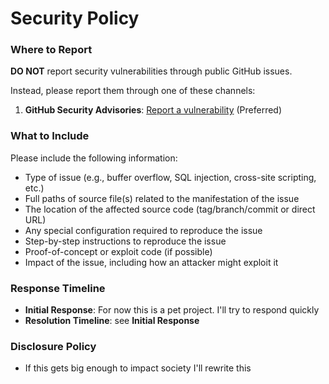 # Security Policy

### Where to Report

**DO NOT** report security vulnerabilities through public GitHub issues.

Instead, please report them through one of these channels:

1. **GitHub Security Advisories**: [Report a vulnerability](https://github.com/CyberdineDevelopment/developer-kit/security/advisories/new) (Preferred)


### What to Include

Please include the following information:

- Type of issue (e.g., buffer overflow, SQL injection, cross-site scripting, etc.)
- Full paths of source file(s) related to the manifestation of the issue
- The location of the affected source code (tag/branch/commit or direct URL)
- Any special configuration required to reproduce the issue
- Step-by-step instructions to reproduce the issue
- Proof-of-concept or exploit code (if possible)
- Impact of the issue, including how an attacker might exploit it

### Response Timeline

- **Initial Response**: For now this is a pet project. I'll try to respond quickly
- **Resolution Timeline**: see **Initial Response**

### Disclosure Policy

- If this gets big enough to impact society I'll rewrite this